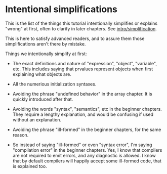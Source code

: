 # Intentional simplifications

This is the list of the things this tutorial intentionally simplifies or explains "wrong" at first, often to clarify in later chapters. See [intro/simplification](../01_intro/07_simplification.md).

This is here to satisfy advanced readers, and to assure them those simplifications aren't there by mistake.

Things we intentionally simplify at first:

* The exact definitions and nature of "expression", "object", "variable", etc. This includes saying that prvalues represent objects when first explaining what objects are.

* All the numerious initialization syntaxes.

* Avoiding the phrase "undefined behavior" in the array chapter. It is quickly introduced after that.

* Avoiding the words "syntax", "semantics", etc in the beginner chapters. They require a lengthy explanation, and would be confusing if used without an explanation.

* Avoiding the phrase "ill-formed" in the beginner chapters, for the same reason.

* So instead of saying "ill-formed" or even "syntax error", I'm saying "compilation error" in the beginner chapters. Yes, I know that compilers are not required to emit errors, and any diagnostic is allowed. I know that by default compilers will happily accept some ill-formed code, that is explained too.
